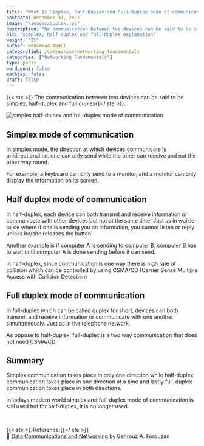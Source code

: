 ```yaml
---
title: "What Is Simplex, Half-Duplex and Full-Duplex mode of communication"
postdate: December 31, 2021
image: "/images/duplex.jpg"
description: "he communication between two devices can be said to be simplex, half-duplex and full duplex"
alt: "simplex, half-duplex and full-duplex explanation"
weight: "25"
author: Mohammad Abdul
categorylink: /categories/networking-fundamentals
categories: ["Networking Fundamentals"]
type: posts
wordcount: false
mathjax: false
draft: false
---
```


{{< ste >}} The communication between two devices can be said to be simplex, half-duplex and full duplex{{</ ste >}}.

<img src="/images/duplex.jpg" alt="simplex half-dulpex and full-duplex mode of communication" loading="lazy">

## Simplex mode of communication

In simplex mode, the direction at which devices communicate is unidirectional i.e. one can only send while the other can receive and not the other way round.

For example, a keyboard can only send to a monitor, and a monitor can only display the information on its screen.

## Half duplex mode of communication

In half-duplex, each device can both transmit and receive information or communicate with other devices but not at the same time. Just as in walkie-talkie where if one is sending you an information, you cannot listen or reply unless he/she releases the button.

Another example is if computer A is sending to computer B, computer B has to wait until computer A is done sending before it can send.

In half-duplex, since communication is one way there is high rate of collision which can be controlled by using CSMA/CD (Carrier Sense Multiple Access with Collision Detection)

## Full duplex mode of communication

In full-duplex which can be called duplex for short, devices can both transmit and receive information or communicate with one another simultaneously. Just as in the telephone network.

As oppose to half-duplex, full-duplex is a two way communication that does not need CSMA/CD.

## Summary

Simplex communication takes place in only one direction while half-duplex communication takes place in one direction at a time and lastly full-duplex communication takes place in both directions.

In todays modern world simplex and full-duplex mode of communication is still used but for half-duplex, it is no longer used.

<br>

{{< ste >}}Reference:{{</ ste >}}
<br>
:book: <a class="links-to-others" href="https://amzn.to/3zgwhJB" target="_blank">Data Communications
and Networking </a>by Behrouz A. Forouzan

<br>
